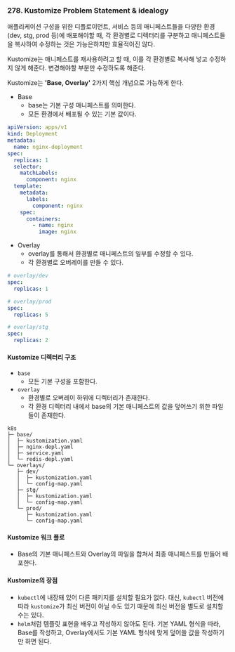 ### 278. Kustomize Problem Statement & idealogy
애플리케이션 구성을 위한 디플로이먼트, 서비스 등의 매니페스트들을 다양한 환경(dev, stg, prod 등)에 배포해야할 때, 각 환경별로 디렉터리를 구분하고 매니페스트들을 복사하여 수정하는 것은 가능은하지만 효율적이진 않다.

Kustomize는 매니페스트를 재사용하려고 할 때, 이를 각 환경별로 복사해 넣고 수정하지 않게 해준다. 변경해야할 부분만 수정하도록 해준다.

Kustomize는 **'Base, Overlay'** 2가지 핵심 개념으로 가능하게 한다.
- Base
	- base는 기본 구성 매니페스트를 의미한다.
	- 모든 환경에서 배포될 수 있는 기본 값이다.
```yaml
apiVersion: apps/v1
kind: Deployment
metadata:
  name: nginx-deployment
spec:
  replicas: 1
  selector:
    matchLabels:
      component: nginx
  template:
    metadata:
      labels:
        component: nginx
    spec:
      containers:
        - name: nginx
          image: nginx
```

- Overlay
	- overlay를 통해서 환경별로 매니페스트의 일부를 수정할 수 있다.
	- 각 환경별로 오버레이를 만들 수 있다. 
```yaml
# overlay/dev
spec:
  replicas: 1

# overlay/prod
spec:
  replicas: 5

# overlay/stg
spec:
  replicas: 2
```


#### Kustomize 디렉터리 구조
- `base`
	- 모든 기본 구성을 포함한다.
- `overlay`
	- 환경별로 오버레이 하위에 디렉터리가 존재한다.
	- 각 환경 디렉터리 내에서 base의 기본 매니페스트의 값을 덮어쓰기 위한 파일들이 존재한다.
```text
k8s
├─ base/
│  ├─ kustomization.yaml
│  ├─ nginx-depl.yaml
│  ├─ service.yaml
│  └─ redis-depl.yaml
└─ overlays/
   ├─ dev/
   │  ├─ kustomization.yaml
   │  └─ config-map.yaml
   ├─ stg/
   │  ├─ kustomization.yaml
   │  └─ config-map.yaml
   └─ prod/
      ├─ kustomization.yaml
      └─ config-map.yaml
```

#### Kustomize 워크 플로
- Base의 기본 매니페스트와 Overlay의 파일을 합쳐서 최종 매니페스트를 만들어 배포한다.

#### Kustomize의 장점
- `kubectl`에 내장돼 있어 다른 패키지를 설치할 필요가 없다. 대신, `kubectl` 버전에 따라 `kustomize`가 최신 버전이 아닐 수도 있기 때문에 최신 버전을 별도로 설치할 수는 있다.
-  `helm`처럼 템플릿 표현을 배우고 작성하지 않아도 된다. 기본 YAML 형식을 따라, Base를 작성하고, Overlay에서도 기본 YAML 형식에 맞게 덮어쓸 값을 작성하기만 하면 된다.